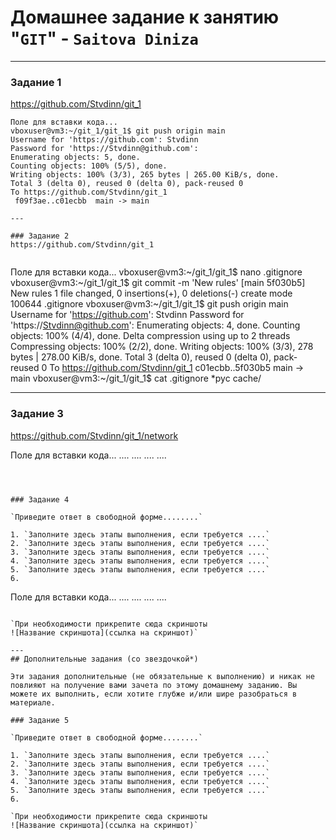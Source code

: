 # Домашнее задание к занятию "`GIT`" - `Saitova Diniza`


---

### Задание 1

https://github.com/Stvdinn/git_1 

```
Поле для вставки кода...
vboxuser@vm3:~/git_1/git_1$ git push origin main
Username for 'https://github.com': Stvdinn
Password for 'https://Stvdinn@github.com': 
Enumerating objects: 5, done.
Counting objects: 100% (5/5), done.
Writing objects: 100% (3/3), 265 bytes | 265.00 KiB/s, done.
Total 3 (delta 0), reused 0 (delta 0), pack-reused 0
To https://github.com/Stvdinn/git_1
 f09f3ae..c01ecbb  main -> main

---

### Задание 2
https://github.com/Stvdinn/git_1


```
Поле для вставки кода...
vboxuser@vm3:~/git_1/git_1$ nano .gitignore 
vboxuser@vm3:~/git_1/git_1$ git commit -m 'New rules'
[main 5f030b5] New rules
 1 file changed, 0 insertions(+), 0 deletions(-)
 create mode 100644 .gitignore
vboxuser@vm3:~/git_1/git_1$ git push origin main
Username for 'https://github.com': Stvdinn
Password for 'https://Stvdinn@github.com': 
Enumerating objects: 4, done.
Counting objects: 100% (4/4), done.
Delta compression using up to 2 threads
Compressing objects: 100% (2/2), done.
Writing objects: 100% (3/3), 278 bytes | 278.00 KiB/s, done.
Total 3 (delta 0), reused 0 (delta 0), pack-reused 0
To https://github.com/Stvdinn/git_1
   c01ecbb..5f030b5  main -> main
vboxuser@vm3:~/git_1/git_1$ cat .gitignore 
*рус
cache/

---

### Задание 3

https://github.com/Stvdinn/git_1/network


Поле для вставки кода...
....
....
....
....
```



### Задание 4

`Приведите ответ в свободной форме........`

1. `Заполните здесь этапы выполнения, если требуется ....`
2. `Заполните здесь этапы выполнения, если требуется ....`
3. `Заполните здесь этапы выполнения, если требуется ....`
4. `Заполните здесь этапы выполнения, если требуется ....`
5. `Заполните здесь этапы выполнения, если требуется ....`
6. 

```
Поле для вставки кода...
....
....
....
....
```

`При необходимости прикрепитe сюда скриншоты
![Название скриншота](ссылка на скриншот)`

---
## Дополнительные задания (со звездочкой*)

Эти задания дополнительные (не обязательные к выполнению) и никак не повлияют на получение вами зачета по этому домашнему заданию. Вы можете их выполнить, если хотите глубже и/или шире разобраться в материале.

### Задание 5

`Приведите ответ в свободной форме........`

1. `Заполните здесь этапы выполнения, если требуется ....`
2. `Заполните здесь этапы выполнения, если требуется ....`
3. `Заполните здесь этапы выполнения, если требуется ....`
4. `Заполните здесь этапы выполнения, если требуется ....`
5. `Заполните здесь этапы выполнения, если требуется ....`
6. 

`При необходимости прикрепитe сюда скриншоты
![Название скриншота](ссылка на скриншот)`
